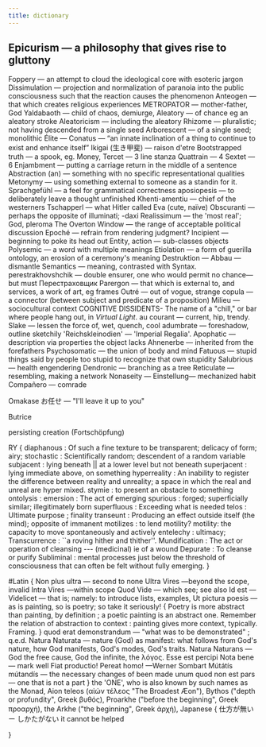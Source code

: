 ```yaml
---
title: dictionary
---
```


## Epicurism — a philosophy that gives rise to gluttony
Foppery — an attempt to cloud the ideological core with esoteric jargon
Dissimulation — projection and normalization of paranoia into the public consciousness such that the reaction causes the phenomenon
Anteogen — that which creates religious experiences
METROPATOR — mother-father, God
Yaldabaoth — child of chaos, demiurge,
Aleatory — of chance eg an aleatory stroke
Aleatoricism — including the aleatory 
Rhizome    — pluralistic; not having descended from a single seed
Arborescent — of a single seed; monolithic
Élite —
Conatus    — “an innate inclination of a thing to continue to exist and enhance itself” 
Ikigai (生き甲斐) — raison d'etre
Bootstrapped truth — a spook, eg. Money, 
Tercet     — 3 line stanza
Quattrain  — 4
Sextet     — 6
Enjambment — putting a carriage return in the middle of a sentence
Abstraction (an) — something with no specific representational qualities
Metonymy   — using something external to someone as a standin for it. 
Sprachgefühl — a feel for grammatical correctness
aposiopesis — to deliberately leave a thought unfinished
Khenti-amentiu — chief of the westerners
Tschapperl — what Hitler called Eva (cute, naïve) 
Obscuranti — perhaps the opposite of illuminati; -daxi 
Realissimum — the 'most real'; God, pleroma
The Overton Window — the range of acceptable political discussion
Epoché  — refrain from rendering judgment? 
Incipient — beginning to poke its head out
Entity, action — sub-classes objects
Polysemic  — a word with multiple meanings
Etiolation — a form of guerilla ontology, an erosion of a ceremony's meaning
Destruktion —
Abbau      — dismantle
Semantics  — meaning, contrasted with Syntax. 
perestrakhovshchik — double ensurer, one who would permit no chance—but must
Перестраховщик 
Parergon — that which is external to, and services, a work of art, eg frames
Outré    — out of vogue, strange
copula   — a connector (between subject and predicate of a proposition) 
Milieu   — sociocultural context 
 C O G N I T I V E   D I S S I D E N T S -   T h e   n a m e   o f   a   " c h i l l , "   o r   b a r   w h e r e   p e o p l e   h a n g   o u t ,  i n   _ V i r t u a l   L i g h t _ . 
au courant — current, hip, trendy. 
Slake      — lessen the force of, wet, quench, cool
adumbrate  — foreshadow, outline sketchily
'Reichskleinodien' — 'Imperial Regalia'.
Apophatic  — description via properties the object lacks
Ahnenerbe  — inherited from the forefathers
Psychosomatic — the union of body and mind
Fatuous    — stupid things said by people too stupid to recognize that own stupidity
Salubrious — health engendering 
Dendronic  — branching as a tree
Reticulate — resembling, making a network
Nonaseity  —
Einstellung— mechanized habit
Compañero  — comrade

Omakase お任せ — "I'll leave it up to you" 

Butrice

persisting creation (Fortschöpfung)

RY        {
diaphanous  : Of such a fine texture to be transparent; delicacy of form; airy;
stochastic  : Scientifically random; descendent of a random variable
subjacent   : lying beneath || at a lower level but not beneath
superjacent : lying immediate above, on something
hyperreality    : An inability to register the difference between reality and unreality; a space in which the real and unreal are hyper mixed.
stymie      : to present an obstacle to something
ontolysis   : 
emersion    : The act of emerging
spurious    : forged; superficially similar; illegitimately born
superfluous : Exceeding what is needed
telos       : Ultimate purpose ; finality
transeunt   : Producing an effect outside itself (the mind); opposite of immanent
motilizes   : to lend motility?
    motility: the capacity to move spontaneously and actively
entelechy   : ultimacy;
Transcurrence   : ``a roving hither and thither''.
Mundification   : The act or operation of cleansing --- (medicinal) ie of a wound
Depurate    : To cleanse or purify
Subliminal  : mental processes just below the threshold of consciousness that can often be felt without fully emerging.
} 

#Latin {
Non plus ultra — second to none
Ultra Vires —beyond the scope, invalid
Intra Vires —within scope
Quod Vide — which see; see also
Id est —
Videlicet — that is; namely: to introduce lists, examples, 
Ut pictura poesis — as is painting, so is poetry; so take it seriously! {
Poetry is more abstract than painting, by definition ; a poetic painting is an abstract one. Remember the relation of abstraction to context : painting gives more context, typically. Framing. 
} 
quod erat demonstrandum — "what was to be demonstrated" ; q.e.d.
Natura Naturata — nature (God) as manifest: what follows from God's nature, how God manifests, God's modes, God's traits.
Natura Naturans — God the free cause, God the infinite, the λόγος. 
Esse est percipi
Nota bene — mark well
Fiat productio! Pereat homo! —Werner Sombart 
Mútátís mútandís — the necessary changes of been made
unum quod non est pars — one that is not a part
} 
the 'ONE', who is also known by such names as the Monad, Aion teleos (αἰών τέλεος "The Broadest Æon"), Bythos ("depth or profundity", Greek βυθός), Proarkhe ("before the beginning", Greek προαρχή), the Arkhe ("the beginning", Greek ἀρχή), 
Japanese {
仕方が無い ー しかたがない it cannot be helped

}

